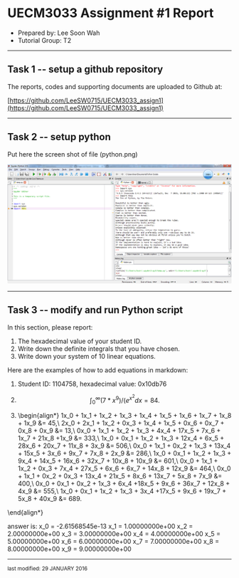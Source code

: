 UECM3033 Assignment #1 Report
========================================================

- Prepared by: Lee Soon Wah
- Tutorial Group: T2

--------------------------------------------------------

## Task 1 -- setup a github repository

The reports, codes and supporting documents are uploaded to Github at: 

[https://github.com/LeeSW0715/UECM3033_assign1](https://github.com/LeeSW0715/UECM3033_assign1)


---------------------------------------------------------

## Task 2 -- setup python

Put here the screen shot of file (python.png)

![python.png](python.png)


------------------------------------------------------------

## Task 3 -- modify and run Python script

In this section, please report:

1. The hexadecimal value of your student ID.
2. Write down the definite integrals that you have chosen.
3. Write down your system of 10 linear equations.

Here are the examples of how to add equations in markdown:

1. Student ID: 1104758, hexadecimal value: 0x10db76

2. $$\int_0^{\infty} (7*x^{9})/(e^{x^2}dx = 84.$$

3. \begin{align*}
1x_0 + 1x_1 + 1x_2 + 1x_3 + 1x_4 + 1x_5 + 1x_6 + 1x_7 + 1x_8 + 1x_9 &= 45,\\
2x_0 + 2x_1 + 1x_2 + 0x_3 + 1x_4 + 1x_5 + 0x_6 + 0x_7 + 0x_8 + 0x_9 &= 13,\\
0x_0 + 1x_1 + 1x_2 + 1x_3 + 4x_4 + 17x_5 + 7x_6 + 1x_7 + 21x_8 +1x_9 &= 333,\\
1x_0 + 0x_1 + 1x_2 + 1x_3 + 12x_4 + 6x_5 + 28x_6 + 20x_7 + 11x_8 + 3x_9 &= 506,\\
0x_0 + 1x_1 + 0x_2 + 1x_3 + 13x_4 + 15x_5 + 3x_6 + 9x_7 + 7x_8 + 2x_9 &= 286,\\
1x_0 + 0x_1 + 1x_2 + 1x_3 + 9x_4 + 14x_5 + 16x_6 + 32x_7 + 10x_8 + 10x_9 &= 601,\\
0x_0 + 1x_1 + 1x_2 + 0x_3 + 7x_4 + 27x_5 + 6x_6 + 6x_7 + 14x_8 + 12x_9 &= 464,\\
0x_0 + 1x_1 + 0x_2 + 0x_3 + 13x_4 + 21x_5 + 8x_6 + 13x_7 + 5x_8 + 7x_9 &= 400,\\
0x_0 + 0x_1 + 0x_2 + 1x_3 + 6x_4 +18x_5 + 9x_6 + 36x_7 + 12x_8 + 4x_9 &= 555,\\
1x_0 + 0x_1 + 1x_2 + 1x_3 + 3x_4 +17x_5 + 9x_6 + 19x_7 + 5x_8 + 40x_9 &= 689.

\end{align*}

answer is:
x_0 = -2.61568545e-13
x_1 = 1.00000000e+00
x_2 = 2.00000000e+00
x_3 = 3.00000000e+00
x_4 = 4.00000000e+00
x_5 = 5.00000000e+00
x_6 = 6.00000000e+00
x_7 = 7.00000000e+00
x_8 = 8.00000000e+00
x_9 = 9.00000000e+00

-----------------------------------

<sup>last modified: 29 JANUARY 2016 </sup>

